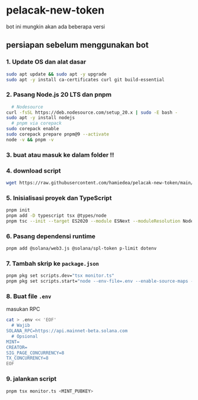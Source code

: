 # pelacak-new-token
bot ini mungkin akan ada beberapa versi

## persiapan sebelum menggunakan bot

### 1. Update OS dan alat dasar
``` bash
sudo apt update && sudo apt -y upgrade
sudo apt -y install ca-certificates curl git build-essential
```
### 2. Pasang Node.js 20 LTS dan pnpm
``` bash
  # Nodesource
curl -fsSL https://deb.nodesource.com/setup_20.x | sudo -E bash -
sudo apt -y install nodejs
  # pnpm via corepack
sudo corepack enable
sudo corepack prepare pnpm@9 --activate
node -v && pnpm -v
```
### 3. buat atau masuk ke dalam folder !!

### 4. download script
``` bash
wget https://raw.githubusercontent.com/hamiedea/pelacak-new-token/main/monitor.ts
```
### 5. Inisialisasi proyek dan TypeScript
``` bash
pnpm init
pnpm add -D typescript tsx @types/node
pnpm tsc --init --target ES2020 --module ESNext --moduleResolution Node --outDir dist --rootDir .
```
### 6. Pasang dependensi runtime
``` bash
pnpm add @solana/web3.js @solana/spl-token p-limit dotenv
```
### 7. Tambah skrip ke `package.json`
``` bash
pnpm pkg set scripts.dev="tsx monitor.ts"
pnpm pkg set scripts.start="node --env-file=.env --enable-source-maps --no-warnings --loader tsx ./monitor.ts"
```
### 8. Buat file `.env`
masukan RPC
``` bash
cat > .env << 'EOF'
  # Wajib
SOLANA_RPC=https://api.mainnet-beta.solana.com
  # Opsional
MINT=
CREATOR=
SIG_PAGE_CONCURRENCY=8
TX_CONCURRENCY=8
EOF
```
### 9. jalankan script
``` bash
pnpm tsx monitor.ts <MINT_PUBKEY>
```
